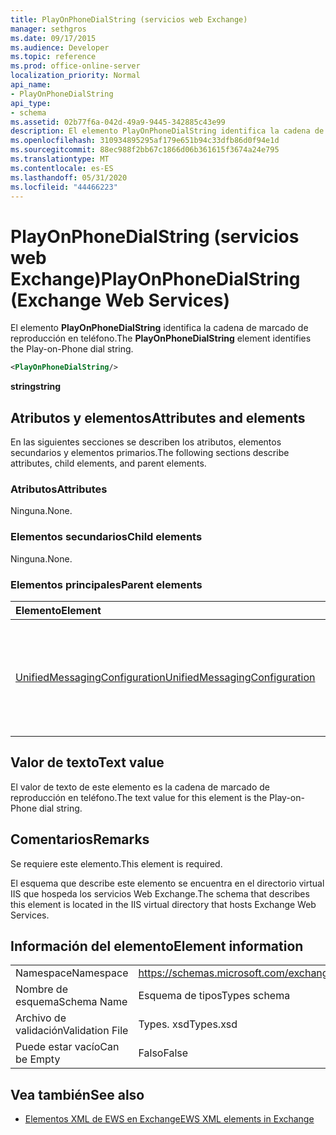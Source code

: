 ```yaml
---
title: PlayOnPhoneDialString (servicios web Exchange)
manager: sethgros
ms.date: 09/17/2015
ms.audience: Developer
ms.topic: reference
ms.prod: office-online-server
localization_priority: Normal
api_name:
- PlayOnPhoneDialString
api_type:
- schema
ms.assetid: 02b77f6a-042d-49a9-9445-342885c43e99
description: El elemento PlayOnPhoneDialString identifica la cadena de marcado de reproducción en teléfono.
ms.openlocfilehash: 310934895295af179e651b94c33dfb86d0f94e1d
ms.sourcegitcommit: 88ec988f2bb67c1866d06b361615f3674a24e795
ms.translationtype: MT
ms.contentlocale: es-ES
ms.lasthandoff: 05/31/2020
ms.locfileid: "44466223"
---
```

# <a name="playonphonedialstring-exchange-web-services"></a><span data-ttu-id="fd567-103">PlayOnPhoneDialString (servicios web Exchange)</span><span class="sxs-lookup"><span data-stu-id="fd567-103">PlayOnPhoneDialString (Exchange Web Services)</span></span>

<span data-ttu-id="fd567-104">El elemento **PlayOnPhoneDialString** identifica la cadena de marcado de reproducción en teléfono.</span><span class="sxs-lookup"><span data-stu-id="fd567-104">The **PlayOnPhoneDialString** element identifies the Play-on-Phone dial string.</span></span> 
  
```XML
<PlayOnPhoneDialString/>
```

 <span data-ttu-id="fd567-105">**string**</span><span class="sxs-lookup"><span data-stu-id="fd567-105">**string**</span></span>
## <a name="attributes-and-elements"></a><span data-ttu-id="fd567-106">Atributos y elementos</span><span class="sxs-lookup"><span data-stu-id="fd567-106">Attributes and elements</span></span>

<span data-ttu-id="fd567-107">En las siguientes secciones se describen los atributos, elementos secundarios y elementos primarios.</span><span class="sxs-lookup"><span data-stu-id="fd567-107">The following sections describe attributes, child elements, and parent elements.</span></span>
  
### <a name="attributes"></a><span data-ttu-id="fd567-108">Atributos</span><span class="sxs-lookup"><span data-stu-id="fd567-108">Attributes</span></span>

<span data-ttu-id="fd567-109">Ninguna.</span><span class="sxs-lookup"><span data-stu-id="fd567-109">None.</span></span>
  
### <a name="child-elements"></a><span data-ttu-id="fd567-110">Elementos secundarios</span><span class="sxs-lookup"><span data-stu-id="fd567-110">Child elements</span></span>

<span data-ttu-id="fd567-111">Ninguna.</span><span class="sxs-lookup"><span data-stu-id="fd567-111">None.</span></span>
  
### <a name="parent-elements"></a><span data-ttu-id="fd567-112">Elementos principales</span><span class="sxs-lookup"><span data-stu-id="fd567-112">Parent elements</span></span>

|<span data-ttu-id="fd567-113">**Elemento**</span><span class="sxs-lookup"><span data-stu-id="fd567-113">**Element**</span></span>|<span data-ttu-id="fd567-114">**Descripción**</span><span class="sxs-lookup"><span data-stu-id="fd567-114">**Description**</span></span>|
|:-----|:-----|
|[<span data-ttu-id="fd567-115">UnifiedMessagingConfiguration</span><span class="sxs-lookup"><span data-stu-id="fd567-115">UnifiedMessagingConfiguration</span></span>](unifiedmessagingconfiguration.md) <br/> |<span data-ttu-id="fd567-116">Contiene información de configuración del servicio para el servicio de mensajería unificada.</span><span class="sxs-lookup"><span data-stu-id="fd567-116">Contains service configuration information for the Unified Messaging service.</span></span>  <br/> |
   
## <a name="text-value"></a><span data-ttu-id="fd567-117">Valor de texto</span><span class="sxs-lookup"><span data-stu-id="fd567-117">Text value</span></span>

<span data-ttu-id="fd567-118">El valor de texto de este elemento es la cadena de marcado de reproducción en teléfono.</span><span class="sxs-lookup"><span data-stu-id="fd567-118">The text value for this element is the Play-on-Phone dial string.</span></span>
  
## <a name="remarks"></a><span data-ttu-id="fd567-119">Comentarios</span><span class="sxs-lookup"><span data-stu-id="fd567-119">Remarks</span></span>

<span data-ttu-id="fd567-120">Se requiere este elemento.</span><span class="sxs-lookup"><span data-stu-id="fd567-120">This element is required.</span></span>
  
<span data-ttu-id="fd567-121">El esquema que describe este elemento se encuentra en el directorio virtual IIS que hospeda los servicios Web Exchange.</span><span class="sxs-lookup"><span data-stu-id="fd567-121">The schema that describes this element is located in the IIS virtual directory that hosts Exchange Web Services.</span></span>
  
## <a name="element-information"></a><span data-ttu-id="fd567-122">Información del elemento</span><span class="sxs-lookup"><span data-stu-id="fd567-122">Element information</span></span>

|||
|:-----|:-----|
|<span data-ttu-id="fd567-123">Namespace</span><span class="sxs-lookup"><span data-stu-id="fd567-123">Namespace</span></span>  <br/> |https://schemas.microsoft.com/exchange/services/2006/types  <br/> |
|<span data-ttu-id="fd567-124">Nombre de esquema</span><span class="sxs-lookup"><span data-stu-id="fd567-124">Schema Name</span></span>  <br/> |<span data-ttu-id="fd567-125">Esquema de tipos</span><span class="sxs-lookup"><span data-stu-id="fd567-125">Types schema</span></span>  <br/> |
|<span data-ttu-id="fd567-126">Archivo de validación</span><span class="sxs-lookup"><span data-stu-id="fd567-126">Validation File</span></span>  <br/> |<span data-ttu-id="fd567-127">Types. xsd</span><span class="sxs-lookup"><span data-stu-id="fd567-127">Types.xsd</span></span>  <br/> |
|<span data-ttu-id="fd567-128">Puede estar vacío</span><span class="sxs-lookup"><span data-stu-id="fd567-128">Can be Empty</span></span>  <br/> |<span data-ttu-id="fd567-129">Falso</span><span class="sxs-lookup"><span data-stu-id="fd567-129">False</span></span>  <br/> |
   
## <a name="see-also"></a><span data-ttu-id="fd567-130">Vea también</span><span class="sxs-lookup"><span data-stu-id="fd567-130">See also</span></span>



- [<span data-ttu-id="fd567-131">Elementos XML de EWS en Exchange</span><span class="sxs-lookup"><span data-stu-id="fd567-131">EWS XML elements in Exchange</span></span>](ews-xml-elements-in-exchange.md)

